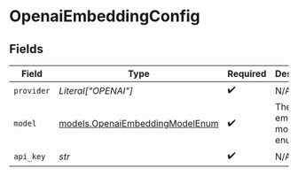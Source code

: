 # OpenaiEmbeddingConfig


## Fields

| Field                                                                    | Type                                                                     | Required                                                                 | Description                                                              |
| ------------------------------------------------------------------------ | ------------------------------------------------------------------------ | ------------------------------------------------------------------------ | ------------------------------------------------------------------------ |
| `provider`                                                               | *Literal["OPENAI"]*                                                      | :heavy_check_mark:                                                       | N/A                                                                      |
| `model`                                                                  | [models.OpenaiEmbeddingModelEnum](../models/openaiembeddingmodelenum.md) | :heavy_check_mark:                                                       | The OpenAI embedding model enum.                                         |
| `api_key`                                                                | *str*                                                                    | :heavy_check_mark:                                                       | N/A                                                                      |
